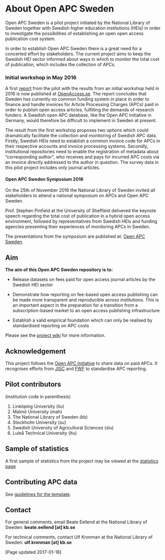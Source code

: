 # About Open APC Sweden

Open APC Sweden is a pilot project initiated by the National Library of Sweden together with Swedish higher education institutions (HEIs) in order to investigate the possibilities of establishing an open open access publication cost system. 

In order to establish Open APC Sweden there is a great need for a concerted effort by stakeholders. The current project aims to keep the Swedish HEI sector informed about ways in which to monitor the total cost of publication, which includes the collection of APCs. 

### Initial workshop in May 2016

A first [report](http://www.kb.se/dokument/open%20access/Open_APC_Sweden_English_LAST.pdf) from the pilot with the results from an initial workshop held in 2016 is now published at [OpenAccess.se](http://www.kb.se/openaccess/Open-APC-Sweden/). The report concludes that Sweden has currently no common funding system in place in order to finance and handle invoices for Article Processing Charges (APCs) paid in order to publish open access articles, fulfilling the demands of research funders. A Swedish open APC database, like the Open APC Initiative in Germany, would therefore be difficult to implement in Sweden at present. 

The result from the first workshop proposes two options which could dramatically facilitate the collection and monitoring of Swedish APC data. Firstly, Swedish HEIs need to establish a common invoice code for APCs in their respective accounts and invoice processing systems. Secondly, institutional repositories need to enable the registration of metadata about “corresponding author”, who receives and pays for incurred APC costs via an invoice directly addressed to the author in question. The survey data in this pilot project includes only journal articles. 

#### Open APC Sweden Symposium 2016
On the 25th of November 2016 the National Library of Sweden invited all stakeholders to attend a national symposium on APCs and Open APC Sweden. 

Prof. Stephen Pinfield at the University of Sheffield delivered the keynote speech regarding the total cost of publication in a hybrid open access environment, followed by representatives from Swedish HEIs and funding agencies presenting their experiences of monitoring APCs in Sweden.  

The presentations from the symposium are published at: [Open APC Sweden](http://www.kb.se/openaccess/Open-APC-Sweden/).

## Aim

**The aim of this Open APC Sweden repository is to:**  

* Release datasets on fees paid for open access journal articles by the Swedish HEI sector

* Demonstrate how reporting on fee-based open access publishing can be made more transparent and reproducible across institutions. This is an important aspect in the preparation for a transition from a subscription-based market to an open access publishing infrastructure 

* Establish a valid empirical foundation which can only be realised by standardised reporting on APC costs

Please see the [project wiki](https://github.com/Kungbib/openapc-se/wiki/Open-APC-Sweden) for more information.


## Acknowledgement  
This project follows the [Open APC Initiative](https://github.com/OpenAPC/openapc-de) to share data on paid APCs. It recognises efforts from [JISC](https://www.jisc-collections.ac.uk/Jisc-Monitor/APC-data-collection/) and [FWF](https://figshare.com/articles/Austrian_Science_Fund_FWF_Publication_Cost_Data_2014/1378610) to standardise APC reporting.    

## Pilot contributors 
(institution code in parenthesis)

1. Linköping University (liu)  
2. Malmö University (mah)
3. The National Library of Sweden (kb)   
4. Stockholm University (su)   
5. Swedish University of Agricultural Sciences (slu)
6. Luleå Technical University (ltu)

## Sample of statistics
A first sample of statistics from the project may be viewed at the [statistics page](https://github.com/Kungbib/openapc-se/blob/master/statistics.md)


## Contributing APC data
See [guidelines for the template](https://github.com/Kungbib/openapc-se/wiki/Guide-for-completing-the-survey).

## Contact

For general comments, email Beate Eellend at the National Library of Sweden: **beate.eellend [at] kb.se** 

For technical comments, contact Ulf Kronman at the National Library of Sweden: **ulf.kronman [at] kb.se**

[Page updated 2017-01-18]